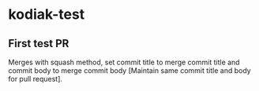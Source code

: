 # kodiak-test

## First test PR

Merges with squash method, set commit title to merge commit title and commit body to merge commit body [Maintain same commit title and body for pull request].
